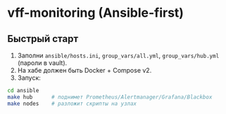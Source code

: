 # vff-monitoring (Ansible-first)

## Быстрый старт
1) Заполни `ansible/hosts.ini`, `group_vars/all.yml`, `group_vars/hub.yml` (пароли в vault).
2) На хабе должен быть Docker + Compose v2.
3) Запуск:
```bash
cd ansible
make hub      # поднимет Prometheus/Alertmanager/Grafana/Blackbox
make nodes    # разложит скрипты на узлах
